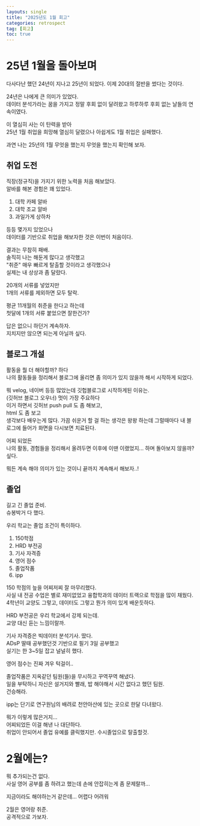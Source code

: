 ```yaml
---
layouts: single
title: "2025년도 1월 회고"
categories: retrospect
tag: [회고]
toc: true
---
```

# 25년 1월을 돌아보며 

다사다난 했던 24년이 지나고 25년이 되었다. 이제 20대의 절반을 썼다는 것이다.   

24년은 나에게 큰 의미가 있었다.   
데이터 분석가라는 꿈을 가지고 정말 후회 없이 달려왔고 하루하루 후회 없는 날들의 연속이였다.   

이 열심히 사는 이 탄력을 받아   
25년 1월 취업을 희망해 열심히 달렸으나 아쉽게도 1월 취업은 실패했다.    

과연 나는 25년의 1월 무엇을 했는지 무엇을 했는지 확인해 보자.   



## 취업 도전 

직장(정규직)을 가지기 위한 노력을 처음 해보았다.   
알바를 해본 경험은 꽤 있었다. 

1. 대학 카페 알바 
2. 대학 조교 알바 
3. 과일가게 상하차 

등등 몇가지 있었으나  
데이터를 기반으로 취업을 해보자한 것은 이번이 처음이다.   

결과는 무참히 패배.  
솔직히 나는 해둔게 많다고 생각했고   
"취준" 매우 빠르게 탈출할 것이라고 생각했으나   
실제는 내 상상과 좀 달랐다. 

20개의 서류를 넣었지만   
1개의 서류를 제외하면 모두 탈락. 

평균 11개월의 취준을 한다고 하는데   
첫달에 1개의 서류 붙었으면 잘한건가?   

답은 없으니 하던거 계속하자.   
지치지만 않으면 되는게 아닐까 싶다. 



## 블로그 개설 

활동을 뭘 더 해야할까? 하다  
나의 활동들을 정리해서 블로그에 올리면 좀 의미가 있지 않을까 해서 시작하게 되었다.   

뭐 velog, 네이버 등등 많았는데 깃헙블로그로 시작하게된 이유는.   
(깃허브 블로그 오우너) 멋이 가장 주요하다  
이거 하면서 깃허브 push pull 도 좀 해보고,   
html 도 좀 보고   
생각보다 배우는게 많다.  가끔 쉬운거 할 걸 하는 생각은 왕왕 하는데 그럴때마다 내 블로그에 들어가 화면을 다시보면 치료된다.  

어찌 되었든   
나의 활동, 경험들을 정리해서 올려두면 이후에 이땐 이랬었지... 하며 돌아보지 않을까? 싶다. 

뭐든 계속 해야 의미가 있는 것이니 끝까지 계속해서 해보자..! 



## 졸업 

길고 긴 졸업 준비.   
슈봉박거 다 했다. 

우리 학교는  졸업 조건이 특이하다. 

1. 150학점 
2. HRD 부전공 
3. 기사 자격증 
4. 영어 점수 
5. 졸업작품 
6. ipp

150 학점의 늪을 어찌저찌 잘 마무리했다.   
사실 내 전공 수업은 별로 재미없었고 융합학과의 데이터 트랙으로 학점을 많이 채웠다.   
4학년이 교양도 그렇고, 데이터도 그렇고 뭔가 의미 있게 배운듯하다. 

HRD 부전공은 우리 학교에서 강제 되는데.   
교양 대신 듣는 느낌이랄까. 

기사 자격증은 빅데이터 분석기사. 땄다.   
ADsP 딸때 공부했던것 기반으로 필기 3일 공부했고   
실기는 한 3~5일 잡고 널널히 했다.    

영어 점수는 진짜 겨우 턱걸이.. 

졸업작품은 지옥같던 팀원(들)을 무시하고 꾸역꾸역 해냈다.   
일을 부탁하니 자신은 설거지와 빨래, 밥 해야해서 시간 없다고 했던 팀원.   
건승해라. 

ipp는 단기로 연구원님의 배려로 천안아산에 있는 곳으로 한달 다녀왔다.   

뭐가 이렇게 많은거지...  
어찌되었든 이걸 해낸 나 대단하다.   
취업이 안되어서 졸업 유예를 클릭했지만. 수시졸업으로 탈출할것. 

# 2월에는? 

뭐 추가되는건 없다.   
사실 영어 공부를 좀 하려고 했는데 손에 안잡히는게 좀 문제랄까... 

지금이라도 해야하는거 같은데... 어렵다 어려워   

2월은 영어랑 취준.   
공격적으로 가보자. 







